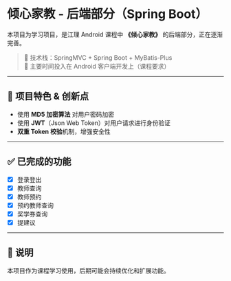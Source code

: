 # 倾心家教 - 后端部分（Spring Boot）

本项目为学习项目，是江理 Android 课程中 **《倾心家教》** 的后端部分，正在逐渐完善。

> 🔧 技术栈：SpringMVC + Spring Boot + MyBatis-Plus  
> 📱 主要时间投入在 Android 客户端开发上（课程要求）

---

## 🧠 项目特色 & 创新点

- 使用 **MD5 加密算法** 对用户密码加密
- 使用 **JWT**（Json Web Token）对用户请求进行身份验证
- **双重 Token 校验**机制，增强安全性

---

## ✅ 已完成的功能

- [x] 登录登出
- [x] 教师查询
- [x] 教师预约
- [x] 预约教师查询
- [x] 奖学券查询
- [x] 提建议

---

## 📌 说明

本项目作为课程学习使用，后期可能会持续优化和扩展功能。
